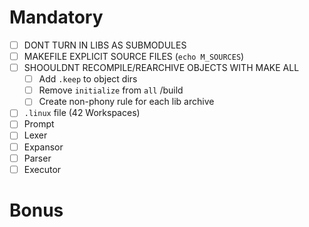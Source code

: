 # Mandatory

- [ ] DONT TURN IN LIBS AS SUBMODULES
- [ ] MAKEFILE EXPLICIT SOURCE FILES (`echo M_SOURCES`)
- [ ] SHOOULDNT RECOMPILE/REARCHIVE OBJECTS WITH MAKE ALL
  - [ ] Add `.keep` to object dirs
  - [ ] Remove `initialize` from `all` /build
  - [ ] Create non-phony rule for each lib archive
- [ ] `.linux` file (42 Workspaces)
- [ ] Prompt
- [ ] Lexer
- [ ] Expansor
- [ ] Parser
- [ ] Executor

# Bonus
